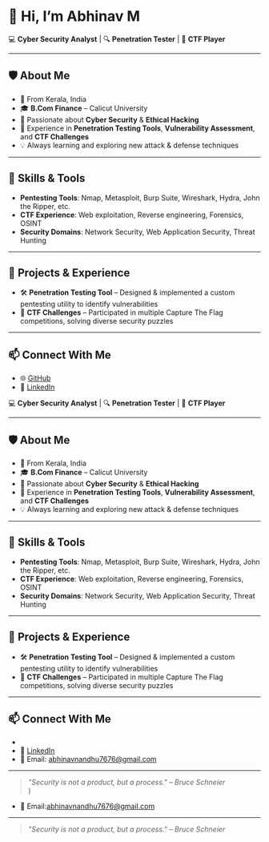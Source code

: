 # 👋 Hi, I’m Abhinav M  

💻 **Cyber Security Analyst** | 🔍 **Penetration Tester** | 🎯 **CTF Player**  

---

## 🛡️ About Me
- 📍 From Kerala, India  
- 🎓 **B.Com Finance** – Calicut University  
- 🔐 Passionate about **Cyber Security** & **Ethical Hacking**  
- 🧰 Experience in **Penetration Testing Tools**, **Vulnerability Assessment**, and **CTF Challenges**  
- 💡 Always learning and exploring new attack & defense techniques  

---

## 🧰 Skills & Tools
- **Pentesting Tools**: Nmap, Metasploit, Burp Suite, Wireshark, Hydra, John the Ripper, etc.  
- **CTF Experience**: Web exploitation, Reverse engineering, Forensics, OSINT  
- **Security Domains**: Network Security, Web Application Security, Threat Hunting  

---

## 🚀 Projects & Experience
- 🛠 **Penetration Testing Tool** – Designed & implemented a custom pentesting utility to identify vulnerabilities  
- 🎯 **CTF Challenges** – Participated in multiple Capture The Flag competitions, solving diverse security puzzles  

---

## 📫 Connect With Me
- 🌐 [GitHub](https://github.com/AbhinavMadeni)  
- 💼 [LinkedIn](www.linkedin.com/in/abhinav-m-b7035a376)

💻 **Cyber Security Analyst** | 🔍 **Penetration Tester** | 🎯 **CTF Player**  

---

## 🛡️ About Me
- 📍 From Kerala, India  
- 🎓 **B.Com Finance** – Calicut University  
- 🔐 Passionate about **Cyber Security** & **Ethical Hacking**  
- 🧰 Experience in **Penetration Testing Tools**, **Vulnerability Assessment**, and **CTF Challenges**  
- 💡 Always learning and exploring new attack & defense techniques  

---

## 🧰 Skills & Tools
- **Pentesting Tools**: Nmap, Metasploit, Burp Suite, Wireshark, Hydra, John the Ripper, etc.  
- **CTF Experience**: Web exploitation, Reverse engineering, Forensics, OSINT  
- **Security Domains**: Network Security, Web Application Security, Threat Hunting  

---

## 🚀 Projects & Experience
- 🛠 **Penetration Testing Tool** – Designed & implemented a custom pentesting utility to identify vulnerabilities  
- 🎯 **CTF Challenges** – Participated in multiple Capture The Flag competitions, solving diverse security puzzles  

---

## 📫 Connect With Me
- 
- 💼 [LinkedIn](www.linkedin.com/in/abhinav-m-b7035a376)  
- 📧 Email: abhinavnandhu7676@gmail.com
    

---

> *"Security is not a product, but a process." – Bruce Schneier*  
)  
- 📧 Email:abhinavnandhu7676@gmail.com  

---

> *"Security is not a product, but a process." – Bruce Schneier*  

